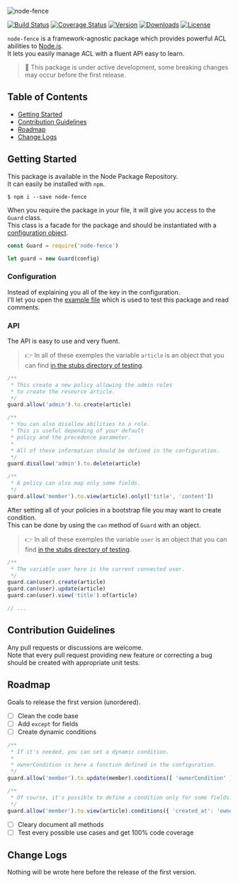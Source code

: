 ![node-fence](https://cloud.githubusercontent.com/assets/2793951/18944300/f16230ca-8624-11e6-909a-46411104d7f3.png)

[![Build Status](https://img.shields.io/travis/Slynova-Org/node-fence/master.svg?style=flat-square)](https://travis-ci.org/Slynova-Org/node-fence)
[![Coverage Status](https://img.shields.io/coveralls/Slynova-Org/node-fence/master.svg?style=flat-square)](https://coveralls.io/github/Slynova-Org/node-fence?branch=master)
[![Version](https://img.shields.io/npm/v/node-fence.svg?style=flat-square)](https://www.npmjs.com/package/node-fence)
[![Downloads](https://img.shields.io/npm/dt/node-fence.svg?style=flat-square)](https://www.npmjs.com/package/node-fence)
[![License](https://img.shields.io/npm/l/node-fence.svg?style=flat-square)](https://opensource.org/licenses/MIT)

`node-fence` is a framework-agnostic package which provides powerful ACL abilities to [Node.js](https://nodejs.org).<br>
It lets you easily manage ACL with a fluent API easy to learn.

> :pray: This package is under active development, some breaking changes may occur before the first release.

## Table of Contents

 * [Getting Started](#getting-started)
 * [Contribution Guidelines](#contribution-guidelines)
 * [Roadmap](#roadmap)
 * [Change Logs](#change-logs)

## Getting Started

This package is available in the Node Package Repository.<br>
It can easily be installed with `npm`.

```shell
$ npm i --save node-fence
```

When you require the package in your file, it will give you access to the `Guard` class.<br>
This class is a facade for the package and should be instantiated with a [configuration object](#configuration).

```javascript
const Guard = require('node-fence')

let guard = new Guard(config)
```

### Configuration

Instead of explaining you all of the key in the configuration.<br>
I'll let you open the [example file](https://github.com/Slynova-Org/node-fence/blob/master/tests/stubs/config.js) which is used to test this package and read comments.

### API

The API is easy to use and very fluent.<br>

> :point_right: In all of these exemples the variable `article` is an object that you can find [in the stubs directory of testing](https://github.com/Slynova-Org/node-fence/blob/master/tests/stubs/article.js).

```javascript
/**
 * This create a new policy allowing the admin roles
 * to create the resource article.
 */
guard.allow('admin').to.create(article)

/**
 * You can also disallow abilities to a role.
 * This is useful depending of your default
 * policy and the precedence parameter.
 *
 * All of these information should be defined in the configuration.
 */
guard.disallow('admin').to.delete(article)

/**
 * A policy can also map only some fields.
 */
guard.allow('member').to.view(article).only(['title', 'content'])
```

After setting all of your policies in a bootstrap file you may want to create condition.<br>
This can be done by using the `can` method of `Guard` with an object.

> :point_right: In all of these exemples the variable `user` is an object that you can find [in the stubs directory of testing](https://github.com/Slynova-Org/node-fence/blob/master/tests/stubs/user.js).

```javascript
/**
 * The variable user here is the current connected user.
 */
guard.can(user).create(article)
guard.can(user).update(article)
guard.can(user).view('title').of(article)

// ...
```

## Contribution Guidelines

Any pull requests or discussions are welcome.<br>
Note that every pull request providing new feature or correcting a bug should be created with appropriate unit tests.

## Roadmap

Goals to release the first version (unordered).

 - [ ] Clean the code base
 - [ ] Add `except` for fields
 - [ ] Create dynamic conditions
```javascript
/**
 * If it's needed, you can set a dynamic condition.
 *
 * ownerCondition is here a function defined in the configuration.
 */
guard.allow('member').to.update(member).conditions([ 'ownerCondition' ])

/**
 * Of course, it's possible to define a condition only for some fields.
 */
guard.allow('member').to.view(article).conditions({ 'created_at': 'ownerCondition' })
```
 - [ ] Cleary document all methods
 - [ ] Test every possible use cases and get 100% code coverage

## Change Logs

Nothing will be wrote here before the release of the first version.
